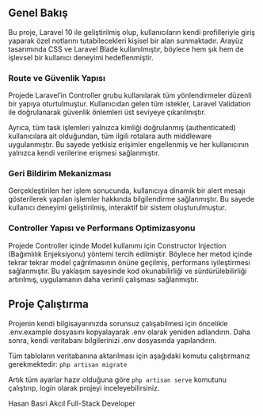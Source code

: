 ## Genel Bakış
Bu proje, Laravel 10 ile geliştirilmiş olup, kullanıcıların kendi profilleriyle giriş yaparak özel notlarını tutabilecekleri kişisel bir alan sunmaktadır. Arayüz tasarımında CSS ve Laravel Blade kullanılmıştır, böylece hem şık hem de işlevsel bir kullanıcı deneyimi hedeflenmiştir.

### Route ve Güvenlik Yapısı
Projede Laravel’in Controller grubu kullanılarak tüm yönlendirmeler düzenli bir yapıya oturtulmuştur. Kullanıcıdan gelen tüm istekler, Laravel Validation ile doğrulanarak güvenlik önlemleri üst seviyeye çıkarılmıştır.

Ayrıca, tüm task işlemleri yalnızca kimliği doğrulanmış (authenticated) kullanıcılara ait olduğundan, tüm ilgili rotalara auth middleware uygulanmıştır. Bu sayede yetkisiz erişimler engellenmiş ve her kullanıcının yalnızca kendi verilerine erişmesi sağlanmıştır.

### Geri Bildirim Mekanizması
Gerçekleştirilen her işlem sonucunda, kullanıcıya dinamik bir alert mesajı gösterilerek yapılan işlemler hakkında bilgilendirme sağlanmıştır. Bu sayede kullanıcı deneyimi geliştirilmiş, interaktif bir sistem oluşturulmuştur.

### Controller Yapısı ve Performans Optimizasyonu
Projede Controller içinde Model kullanımı için Constructor Injection (Bağımlılık Enjeksiyonu) yöntemi tercih edilmiştir. Böylece her metod içinde tekrar tekrar model çağrılmasının önüne geçilmiş, performans iyileştirmesi sağlanmıştır. Bu yaklaşım sayesinde kod okunabilirliği ve sürdürülebilirliği artırılmış, uygulamanın daha verimli çalışması sağlanmıştır.

## Proje Çalıştırma
Projenin kendi bilgisayarınızda sorunsuz çalışabilmesi için öncelikle .env.example dosyasını kopyalayarak .env olarak yeniden adlandırın. Daha sonra, kendi veritabanı bilgilerinizi .env dosyasında yapılandırın.

Tüm tabloların veritabanına aktarılması için aşağıdaki komutu çalıştırmanız gerekmektedir:
`php artisan migrate`

Artık tüm ayarlar hazır olduğuna göre `php artisan serve` komutunu çalıştırıp, login olarak projeyi inceleyebilirsiniz.

Hasan Basri Akcıl
Full-Stack Developer